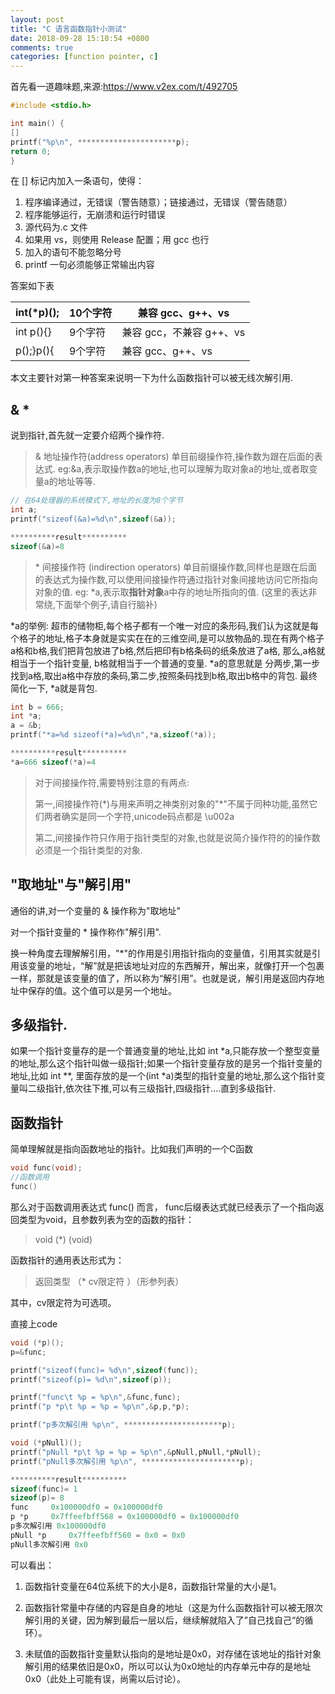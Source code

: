 ```yaml
---
layout: post
title: "C 语言函数指针小测试"
date: 2018-09-28 15:10:54 +0800
comments: true
categories: [function pointer, c]
---
```


首先看一道趣味题,来源:https://www.v2ex.com/t/492705

```C
#include <stdio.h>

int main() {
[] 
printf("%p\n", **********************p);
return 0;
}
```



在 [] 标记内加入一条语句，使得：

1. 程序编译通过，无错误（警告随意）；链接通过，无错误（警告随意）
2. 程序能够运行，无崩溃和运行时错误
3. 源代码为.c 文件
4. 如果用 vs，则使用 Release 配置；用 gcc 也行
5. 加入的语句不能忽略分号
6. printf 一句必须能够正常输出内容

答案如下表

| int(*p)(); | 10个字符 | 兼容 gcc、g++、vs        |
| ---------- | -------- | ------------------------ |
| int p(){}  | 9个字符  | 兼容 gcc，不兼容 g++、vs |
| p();}p(){  | 9个字符  | 兼容 gcc、g++、vs        |

本文主要针对第一种答案来说明一下为什么函数指针可以被无线次解引用.

## & *

说到指针,首先就一定要介绍两个操作符. 

> & 地址操作符(address operators) 单目前缀操作符,操作数为跟在后面的表达式. eg:&a,表示取操作数a的地址,也可以理解为取对象a的地址,或者取变量a的地址等等.

```C
// 在64处理器的系统模式下,地址的长度为8个字节
int a;
printf("sizeof(&a)=%d\n",sizeof(&a));

**********result**********
sizeof(&a)=8
```

> \* 间接操作符 (indirection operators) 单目前缀操作数,同样也是跟在后面的表达式为操作数,可以使用间接操作符通过指针对象间接地访问它所指向对象的值. eg: *a,表示取**指针对象**a中存的地址所指向的值. (这里的表达非常绕,下面举个例子,请自行脑补)

*a的举例: 超市的储物柜,每个格子都有一个唯一对应的条形码,我们认为这就是每个格子的地址,格子本身就是实实在在的三维空间,是可以放物品的.现在有两个格子a格和b格,我们把背包放进了b格,然后把印有b格条码的纸条放进了a格, 那么,a格就相当于一个指针变量, b格就相当于一个普通的变量. *a的意思就是 分两步,第一步找到a格,取出a格中存放的条码,第二步,按照条码找到b格,取出b格中的背包.  最终简化一下, *a就是背包.

```C
int b = 666;
int *a;
a = &b;
printf("*a=%d sizeof(*a)=%d\n",*a,sizeof(*a));

**********result**********
*a=666 sizeof(*a)=4
```

> 对于间接操作符,需要特别注意的有两点:
>
> 第一,间接操作符(*)与用来声明之神类别对象的"\*"不属于同种功能,虽然它们两者确实是同一个字符,unicode码点都是 \u002a
>
> 第二,间接操作符只作用于指针类型的对象,也就是说简介操作符的的操作数必须是一个指针类型的对象.

## "取地址"与"解引用"

通俗的讲,对一个变量的 & 操作称为"取地址"

对一个指针变量的 * 操作称作"解引用".

换一种角度去理解解引用，"*"的作用是引用指针指向的变量值，引用其实就是引用该变量的地址，“解”就是把该地址对应的东西解开，解出来，就像打开一个包裹一样，那就是该变量的值了，所以称为“解引用”。也就是说，解引用是返回内存地址中保存的值。这个值可以是另一个地址。

## 多级指针.

如果一个指针变量存的是一个普通变量的地址,比如 int *a,只能存放一个整型变量的地址,那么这个指针叫做一级指针;如果一个指针变量存放的是另一个指针变量的地址,比如 int **, 里面存放的是一个(int *a)类型的指针变量的地址,那么这个指针变量叫二级指针,依次往下推,可以有三级指针,四级指针....直到多级指针.

## 函数指针

简单理解就是指向函数地址的指针。比如我们声明的一个C函数 

```C
void func(void);
//函数调用
func()
```

那么对于函数调用表达式 func() 而言， func后缀表达式就已经表示了一个指向返回类型为void，且参数列表为空的函数的指针：

> void (*) (void)

函数指针的通用表达形式为：

> 返回类型 （* cv限定符 ）（形参列表）

其中，cv限定符为可选项。

直接上code

```C
void (*p)();
p=&func;

printf("sizeof(func)= %d\n",sizeof(func));
printf("sizeof(p)= %d\n",sizeof(p));

printf("func\t %p = %p\n",&func,func);
printf("p *p\t %p = %p = %p\n",&p,p,*p);

printf("p多次解引用 %p\n", **********************p);

void (*pNull)();
printf("pNull *p\t %p = %p = %p\n",&pNull,pNull,*pNull);
printf("pNull多次解引用 %p\n", **********************p);

**********result**********
sizeof(func)= 1
sizeof(p)= 8
func	 0x100000df0 = 0x100000df0
p *p	 0x7ffeefbff568 = 0x100000df0 = 0x100000df0
p多次解引用 0x100000df0
pNull *p	 0x7ffeefbff560 = 0x0 = 0x0
pNull多次解引用 0x0

```

可以看出：

1. 函数指针变量在64位系统下的大小是8，函数指针常量的大小是1。

2. 函数指针常量中存储的内容是自身的地址（这是为什么函数指针可以被无限次解引用的关键，因为解到最后一层以后，继续解就陷入了”自己找自己“的循环）。

3. 未赋值的函数指针变量默认指向的是地址是0x0，对存储在该地址的指针对象解引用的结果依旧是0x0，所以可以认为0x0地址的内存单元中存的是地址0x0（此处上可能有误，尚需以后讨论）。